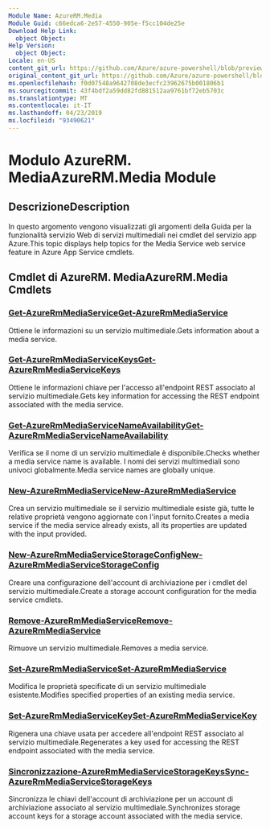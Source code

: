 ```yaml
---
Module Name: AzureRM.Media
Module Guid: c66edca6-2e57-4550-905e-f5cc104de25e
Download Help Link:
  object Object: 
Help Version:
  object Object: 
Locale: en-US
content_git_url: https://github.com/Azure/azure-powershell/blob/preview/src/ResourceManager/Media/Commands.Media/help/AzureRM.Media.md
original_content_git_url: https://github.com/Azure/azure-powershell/blob/preview/src/ResourceManager/Media/Commands.Media/help/AzureRM.Media.md
ms.openlocfilehash: f0d07548a9642708de3ecfc23962675b001806b1
ms.sourcegitcommit: 43f4bdf2a59dd82fd881512aa9761bf72eb5703c
ms.translationtype: MT
ms.contentlocale: it-IT
ms.lasthandoff: 04/23/2019
ms.locfileid: "93490621"
---
```

# <span data-ttu-id="82a0f-101">Modulo AzureRM. Media</span><span class="sxs-lookup"><span data-stu-id="82a0f-101">AzureRM.Media Module</span></span>
## <span data-ttu-id="82a0f-102">Descrizione</span><span class="sxs-lookup"><span data-stu-id="82a0f-102">Description</span></span>
<span data-ttu-id="82a0f-103">In questo argomento vengono visualizzati gli argomenti della Guida per la funzionalità servizio Web di servizi multimediali nei cmdlet del servizio app Azure.</span><span class="sxs-lookup"><span data-stu-id="82a0f-103">This topic displays help topics for the Media Service web service feature in Azure App Service cmdlets.</span></span>

## <span data-ttu-id="82a0f-104">Cmdlet di AzureRM. Media</span><span class="sxs-lookup"><span data-stu-id="82a0f-104">AzureRM.Media Cmdlets</span></span>
### [<span data-ttu-id="82a0f-105">Get-AzureRmMediaService</span><span class="sxs-lookup"><span data-stu-id="82a0f-105">Get-AzureRmMediaService</span></span>](Get-AzureRmMediaService.md)
<span data-ttu-id="82a0f-106">Ottiene le informazioni su un servizio multimediale.</span><span class="sxs-lookup"><span data-stu-id="82a0f-106">Gets information about a media service.</span></span>

### [<span data-ttu-id="82a0f-107">Get-AzureRmMediaServiceKeys</span><span class="sxs-lookup"><span data-stu-id="82a0f-107">Get-AzureRmMediaServiceKeys</span></span>](Get-AzureRmMediaServiceKeys.md)
<span data-ttu-id="82a0f-108">Ottiene le informazioni chiave per l'accesso all'endpoint REST associato al servizio multimediale.</span><span class="sxs-lookup"><span data-stu-id="82a0f-108">Gets key information for accessing the REST endpoint associated with the media service.</span></span>

### [<span data-ttu-id="82a0f-109">Get-AzureRmMediaServiceNameAvailability</span><span class="sxs-lookup"><span data-stu-id="82a0f-109">Get-AzureRmMediaServiceNameAvailability</span></span>](Get-AzureRmMediaServiceNameAvailability.md)
<span data-ttu-id="82a0f-110">Verifica se il nome di un servizio multimediale è disponibile.</span><span class="sxs-lookup"><span data-stu-id="82a0f-110">Checks whether a media service name is available.</span></span>
<span data-ttu-id="82a0f-111">I nomi dei servizi multimediali sono univoci globalmente.</span><span class="sxs-lookup"><span data-stu-id="82a0f-111">Media service names are globally unique.</span></span>

### [<span data-ttu-id="82a0f-112">New-AzureRmMediaService</span><span class="sxs-lookup"><span data-stu-id="82a0f-112">New-AzureRmMediaService</span></span>](New-AzureRmMediaService.md)
<span data-ttu-id="82a0f-113">Crea un servizio multimediale se il servizio multimediale esiste già, tutte le relative proprietà vengono aggiornate con l'input fornito.</span><span class="sxs-lookup"><span data-stu-id="82a0f-113">Creates a media service if the media service already exists, all its properties are updated with the input provided.</span></span>

### [<span data-ttu-id="82a0f-114">New-AzureRmMediaServiceStorageConfig</span><span class="sxs-lookup"><span data-stu-id="82a0f-114">New-AzureRmMediaServiceStorageConfig</span></span>](New-AzureRmMediaServiceStorageConfig.md)
<span data-ttu-id="82a0f-115">Creare una configurazione dell'account di archiviazione per i cmdlet del servizio multimediale.</span><span class="sxs-lookup"><span data-stu-id="82a0f-115">Create a storage account configuration for the media service cmdlets.</span></span>

### [<span data-ttu-id="82a0f-116">Remove-AzureRmMediaService</span><span class="sxs-lookup"><span data-stu-id="82a0f-116">Remove-AzureRmMediaService</span></span>](Remove-AzureRmMediaService.md)
<span data-ttu-id="82a0f-117">Rimuove un servizio multimediale.</span><span class="sxs-lookup"><span data-stu-id="82a0f-117">Removes a media service.</span></span>

### [<span data-ttu-id="82a0f-118">Set-AzureRmMediaService</span><span class="sxs-lookup"><span data-stu-id="82a0f-118">Set-AzureRmMediaService</span></span>](Set-AzureRmMediaService.md)
<span data-ttu-id="82a0f-119">Modifica le proprietà specificate di un servizio multimediale esistente.</span><span class="sxs-lookup"><span data-stu-id="82a0f-119">Modifies specified properties of an existing media service.</span></span>

### [<span data-ttu-id="82a0f-120">Set-AzureRmMediaServiceKey</span><span class="sxs-lookup"><span data-stu-id="82a0f-120">Set-AzureRmMediaServiceKey</span></span>](Set-AzureRmMediaServiceKey.md)
<span data-ttu-id="82a0f-121">Rigenera una chiave usata per accedere all'endpoint REST associato al servizio multimediale.</span><span class="sxs-lookup"><span data-stu-id="82a0f-121">Regenerates a key used for accessing the REST endpoint associated with the media service.</span></span>

### [<span data-ttu-id="82a0f-122">Sincronizzazione-AzureRmMediaServiceStorageKeys</span><span class="sxs-lookup"><span data-stu-id="82a0f-122">Sync-AzureRmMediaServiceStorageKeys</span></span>](Sync-AzureRmMediaServiceStorageKeys.md)
<span data-ttu-id="82a0f-123">Sincronizza le chiavi dell'account di archiviazione per un account di archiviazione associato al servizio multimediale.</span><span class="sxs-lookup"><span data-stu-id="82a0f-123">Synchronizes storage account keys for a storage account associated with the media service.</span></span>

